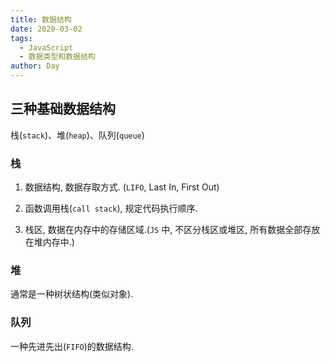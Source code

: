 ```yaml
---
title: 数据结构
date: 2020-03-02
tags:
  - JavaScript
  - 数据类型和数据结构
author: Day
---
```


## 三种基础数据结构

栈(`stack`)、堆(`heap`)、队列(`queue`)

### 栈

1. 数据结构, 数据存取方式. (`LIFO`, Last In, First Out)

2. 函数调用栈(`call stack`), 规定代码执行顺序.

3. 栈区, 数据在内存中的存储区域.(`JS` 中, 不区分栈区或堆区, 所有数据全部存放在堆内存中.)

### 堆

通常是一种树状结构(类似对象).

### 队列

一种先进先出(`FIFO`)的数据结构.
